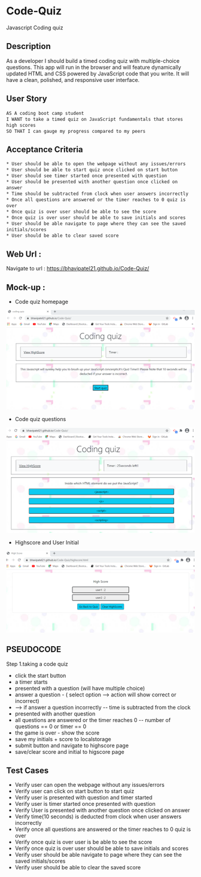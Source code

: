 # Code-Quiz
 Javascript Coding quiz
 
## Description 
  As a developer I should build a timed coding quiz with multiple-choice questions. This app will run in the browser and will feature dynamically updated HTML and CSS powered by JavaScript code that you write. It will have a clean, polished, and responsive user interface. 

## User Story
```
AS A coding boot camp student
I WANT to take a timed quiz on JavaScript fundamentals that stores high scores
SO THAT I can gauge my progress compared to my peers
```

## Acceptance Criteria
```
* User should be able to open the webpage without any issues/errors
* User should be able to start quiz once clicked on start button
* User should see timer started once presented with question 
* User should be presented with another question once clicked on answer
* Time should be subtracted from clock when user answers incorrectly
* Once all questions are answered or the timer reaches to 0 quiz is over
* Once quiz is over user should be able to see the score
* Once quiz is over user should be able to save initials and scores
* User should be able navigate to page where they can see the saved initials/scores
* User should be able to clear saved score

```
## Web Url :

Navigate to url : https://bhavipatel21.github.io/Code-Quiz/

## Mock-up :
* Code quiz homepage

![codingquiz homepage](./assets/images/codequiz_homepage.png)

* Code quiz questions

![codingquiz homepage](./assets/images/codequiz_questions.png)

* Highscore and User Initial

![codingquiz homepage](./assets/images/highscore_userinitial.png)

## PSEUDOCODE 

Step 1.taking a code quiz
* click the start button
* a timer starts 
* presented with a question (will have multiple choice)
* answer a question - ( select option --> action will show correct or incorrect)
* --> if answer a question incorrectly -- time is subtracted from the clock
* presented with another question
* all questions are answered or the timer reaches 0 -- number of questions == 0 or timer == 0 
* the game is over - show the score 
* save my initials + score to localstorage
* submit button and navigate to highscore page
* save/clear score and initial to higscore page


## Test Cases

* Verify user can open the webpage without any issues/errors
* Verify user can click on start button to start quiz
* Verify user is presented with question and timer started
* Verify user is timer started once presented with question  
* Verify User is presented with another question once clicked on answer
* Verify time(10 seconds) is deducted from clock when user answers incorrectly
* Verify once all questions are answered or the timer reaches to 0 quiz is over
* Verify once quiz is over user is be able to see the score
* Verify once quiz is over user should be able to save initials and scores
* Verify user should be able navigate to page where they can see the saved initials/scores
* Verify user should be able to clear the saved score
